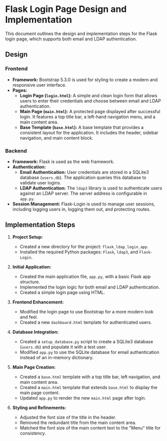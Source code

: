 
# Flask Login Page Design and Implementation

This document outlines the design and implementation steps for the Flask login page, which supports both email and LDAP authentication.

## Design

### Frontend

- **Framework:** Bootstrap 5.3.0 is used for styling to create a modern and responsive user interface.
- **Pages:**
    - **Login Page (`login.html`):** A simple and clean login form that allows users to enter their credentials and choose between email and LDAP authentication.
    - **Main Page (`main.html`):** A protected page displayed after successful login. It features a top title bar, a left-hand navigation menu, and a main content area.
    - **Base Template (`base.html`):** A base template that provides a consistent layout for the application. It includes the header, sidebar navigation, and main content block.

### Backend

- **Framework:** Flask is used as the web framework.
- **Authentication:**
    - **Email Authentication:** User credentials are stored in a SQLite3 database (`users.db`). The application queries this database to validate user logins.
    - **LDAP Authentication:** The `ldap3` library is used to authenticate users against an LDAP server. The server address is configurable in `app.py`.
- **Session Management:** Flask-Login is used to manage user sessions, including logging users in, logging them out, and protecting routes.

## Implementation Steps

1. **Project Setup:**
   - Created a new directory for the project: `flask_ldap_login_app`.
   - Installed the required Python packages: `Flask`, `ldap3`, and `Flask-Login`.

2. **Initial Application:**
   - Created the main application file, `app.py`, with a basic Flask app structure.
   - Implemented the login logic for both email and LDAP authentication.
   - Created a simple login page using HTML.

3. **Frontend Enhancement:**
   - Modified the login page to use Bootstrap for a more modern look and feel.
   - Created a new `dashboard.html` template for authenticated users.

4. **Database Integration:**
   - Created a `setup_database.py` script to create a SQLite3 database (`users.db`) and populate it with a test user.
   - Modified `app.py` to use the SQLite database for email authentication instead of an in-memory dictionary.

5. **Main Page Creation:**
   - Created a `base.html` template with a top title bar, left navigation, and main content area.
   - Created a `main.html` template that extends `base.html` to display the main page content.
   - Updated `app.py` to render the new `main.html` page after login.

6. **Styling and Refinements:**
   - Adjusted the font size of the title in the header.
   - Removed the redundant title from the main content area.
   - Matched the font size of the main content text to the "Menu" title for consistency.
